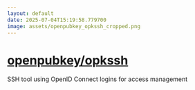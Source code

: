 ```yaml
---
layout: default
date: 2025-07-04T15:19:58.779700
image: assets/openpubkey_opkssh_cropped.png
---
```


# [openpubkey/opkssh](https://github.com/openpubkey/opkssh)

SSH tool using OpenID Connect logins for access management
